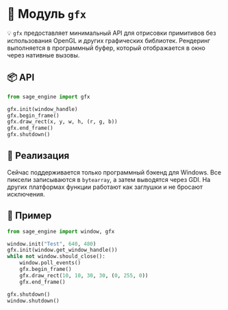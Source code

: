 # 📘 Модуль `gfx`

💡 `gfx` предоставляет минимальный API для отрисовки примитивов без использования OpenGL и других графических библиотек. Рендеринг выполняется в программный буфер, который отображается в окно через нативные вызовы.

## 📦 API

```python
from sage_engine import gfx

gfx.init(window_handle)
gfx.begin_frame()
gfx.draw_rect(x, y, w, h, (r, g, b))
gfx.end_frame()
gfx.shutdown()
```

## 🔹 Реализация

Сейчас поддерживается только программный бэкенд для Windows. Все пиксели записываются в `bytearray`, а затем выводятся через GDI. На других платформах функции работают как заглушки и не бросают исключения.

## 🔹 Пример

```python
from sage_engine import window, gfx

window.init("Test", 640, 480)
gfx.init(window.get_window_handle())
while not window.should_close():
    window.poll_events()
    gfx.begin_frame()
    gfx.draw_rect(10, 10, 30, 30, (0, 255, 0))
    gfx.end_frame()

gfx.shutdown()
window.shutdown()
```
